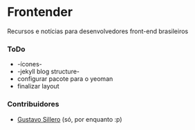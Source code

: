 # Frontender
Recursos e notícias para desenvolvedores front-end brasileiros

### ToDo
- -ícones-
- -jekyll blog structure-
- configurar pacote para o yeoman
- finalizar layout

### Contribuidores
- [Gustavo Sillero](/sillero) (só, por enquanto :p)